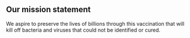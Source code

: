 ##  Our mission statement 

We aspire to preserve the lives of billions through this vaccination that will kill off bacteria and viruses that could not be identified or cured. 
